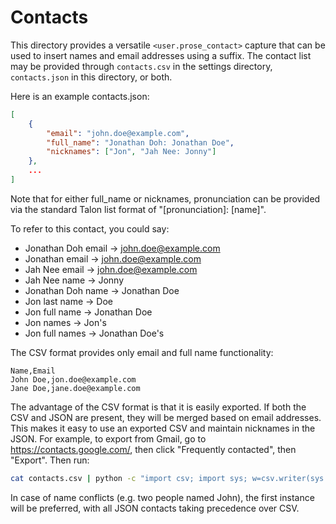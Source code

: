 # Contacts

This directory provides a versatile `<user.prose_contact>` capture that can be
used to insert names and email addresses using a suffix. The contact list may be
provided through `contacts.csv` in the settings directory, `contacts.json` in
this directory, or both.

Here is an example contacts.json:

```json
[
    {
        "email": "john.doe@example.com",
        "full_name": "Jonathan Doh: Jonathan Doe",
        "nicknames": ["Jon", "Jah Nee: Jonny"]
    },
    ...
]
```

Note that for either full_name or nicknames, pronunciation can be provided via
the standard Talon list format of "[pronunciation]: [name]".

To refer to this contact, you could say:

- Jonathan Doh email -> john.doe@example.com
- Jonathan email -> john.doe@example.com
- Jah Nee email -> john.doe@example.com
- Jah Nee name -> Jonny
- Jonathan Doh name -> Jonathan Doe
- Jon last name -> Doe
- Jon full name -> Jonathan Doe
- Jon names -> Jon's
- Jon full names -> Jonathan Doe's

The CSV format provides only email and full name functionality:

```csv
Name,Email
John Doe,jon.doe@example.com
Jane Doe,jane.doe@example.com
```

The advantage of the CSV format is that it is easily exported. If both the CSV
and JSON are present, they will be merged based on email addresses. This makes
it easy to use an exported CSV and maintain nicknames in the JSON. For example,
to export from Gmail, go to https://contacts.google.com/, then click "Frequently
contacted", then "Export". Then run:

```bash
cat contacts.csv | python -c "import csv; import sys; w=csv.writer(sys.stdout); [w.writerow([row['First Name'] + ' ' + row['Last Name'], row['E-mail 1 - Value']]) for row in csv.DictReader(sys.stdin)]"
```

In case of name conflicts (e.g. two people named John), the first instance will
be preferred, with all JSON contacts taking precedence over CSV.
